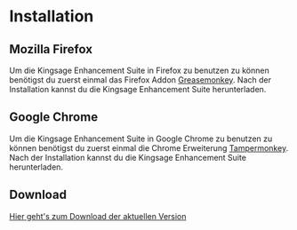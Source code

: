 # Installation

## Mozilla Firefox

Um die Kingsage Enhancement Suite in Firefox zu benutzen zu können benötigst du zuerst einmal das Firefox Addon [Greasemonkey](https://addons.mozilla.org/firefox/addon/greasemonkey/).
Nach der Installation kannst du die Kingsage Enhancement Suite herunterladen.

## Google Chrome

Um die Kingsage Enhancement Suite in Google Chrome zu benutzen zu können benötigst du zuerst einmal die Chrome Erweiterung [Tampermonkey](https://chrome.google.com/webstore/detail/tampermonkey/dhdgffkkebhmkfjojejmpbldmpobfkfo).
Nach der Installation kannst du die Kingsage Enhancement Suite herunterladen.

## Download

[Hier geht's zum Download der aktuellen Version](https://github.com/mstoppert/kingsage_enhancement_suite/raw/release/dist/kingsage_enhancement_sui.user.js)
